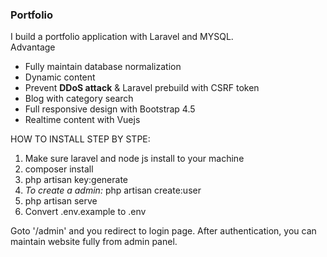 <h3>Portfolio</h3>
I build a portfolio application with Laravel and MYSQL.<br/>
Advantage
<ul>
<li>Fully maintain database normalization</li>
<li>Dynamic content</li>
<li>Prevent <strong>DDoS attack</strong> & Laravel prebuild with CSRF token</li>
<li>Blog with category search</li>
<li>Full responsive design with Bootstrap 4.5</li>
<li>Realtime content with Vuejs</li>
</ul>
HOW TO INSTALL STEP BY STPE:
<ul style="list-style: decimal">
    <li>Make sure laravel and node js install to your machine</li>
    <li>composer install</li>
    <li>php artisan key:generate</li>
    <li> <em> To create a admin:</em> php artisan create:user</li>
    <li>php artisan serve</li>
    <li>Convert .env.example to .env</li>
</ul>
Goto '/admin' and you redirect to login page. After authentication, you can maintain website fully from admin panel.


